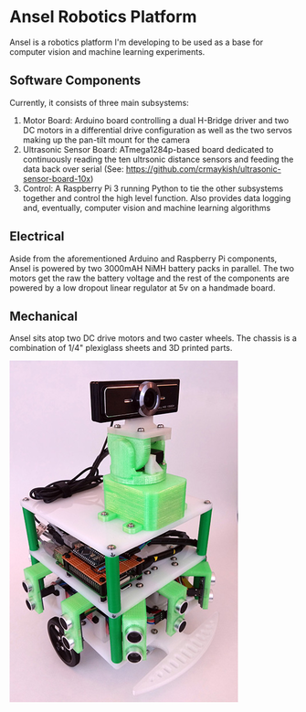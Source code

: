 # Ansel Robotics Platform
Ansel is a robotics platform I'm developing to be used as a base for computer vision and machine learning experiments.

## Software Components
Currently, it consists of three main subsystems:

1. Motor Board: Arduino board controlling a dual H-Bridge driver and two DC motors in a differential drive configuration as well as the two servos making up the pan-tilt mount for the camera
2. Ultrasonic Sensor Board: ATmega1284p-based board dedicated to continuously reading the ten ultrsonic distance sensors and feeding the data back over serial (See: https://github.com/crmaykish/ultrasonic-sensor-board-10x)
3. Control: A Raspberry Pi 3 running Python to tie the other subsystems together and control the high level function. Also provides data logging and, eventually, computer vision and machine learning algorithms

## Electrical
Aside from the aforementioned Arduino and Raspberry Pi components, Ansel is powered by two 3000mAH NiMH battery packs in parallel.
The two motors get the raw the battery voltage and the rest of the components are powered by a low dropout linear regulator at 5v on a handmade board.

## Mechanical
Ansel sits atop two DC drive motors and two caster wheels. The chassis is a combination of 1/4" plexiglass sheets and 3D printed parts.

![Ansel robot](ansel_small.jpg)
